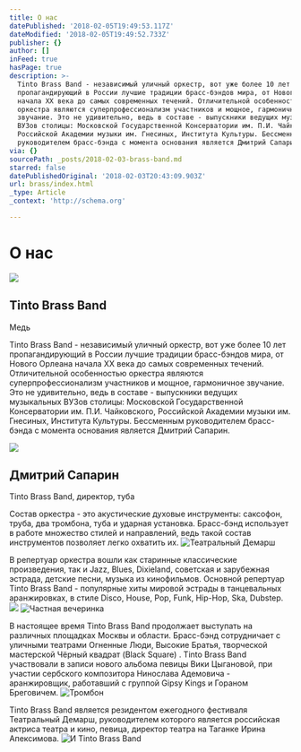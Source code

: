 ```yaml
---
title: О нас
datePublished: '2018-02-05T19:49:53.117Z'
dateModified: '2018-02-05T19:49:52.733Z'
publisher: {}
author: []
inFeed: true
hasPage: true
description: >-
  Tinto Brass Band - независимый уличный оркестр, вот уже более 10 лет
  пропагандирующий в России лучшие традиции брасс-бэндов мира, от Нового Орлеана
  начала XX века до самых современных течений. Отличительной особенностью
  оркестра являются суперпрофессионализм участников и мощное, гармоничное
  звучание. Это не удивительно, ведь в составе - выпускники ведущих музыкальных
  ВУЗов столицы: Московской Государственной Консерватории им. П.И. Чайковского,
  Российской Академии музыки им. Гнесиных, Института Культуры. Бессменным
  руководителем брасс-бэнда с момента основания является Дмитрий Сапарин.
via: {}
sourcePath: _posts/2018-02-03-brass-band.md
starred: false
datePublishedOriginal: '2018-02-03T20:43:09.903Z'
url: brass/index.html
_type: Article
_context: 'http://schema.org'

---
```

# О нас

<article style=""><img src="https://the-grid-user-content.s3-us-west-2.amazonaws.com/b25727b4-94ad-4774-8c66-ffee986754e7.jpg" /><h1>Tinto Brass Band</h1><p>Медь</p></article>

Tinto Brass Band - независимый уличный оркестр, вот уже более 10 лет пропагандирующий в России лучшие традиции брасс-бэндов мира, от Нового Орлеана начала XX века до самых современных течений. Отличительной особенностью оркестра являются суперпрофессионализм участников и мощное, гармоничное звучание. Это не удивительно, ведь в составе - выпускники ведущих музыкальных ВУЗов столицы: Московской Государственной Консерватории им. П.И. Чайковского, Российской Академии музыки им. Гнесиных, Института Культуры. Бессменным руководителем брасс-бэнда с момента основания является Дмитрий Сапарин.

<article style=""><img src="https://the-grid-user-content.s3-us-west-2.amazonaws.com/eedb26f6-cd9f-4915-b787-47adf3dfd38c.jpg" /><h1>Дмитрий Сапарин</h1><p>Tinto Brass Band, директор, туба</p></article>

Состав оркестра - это акустические духовые инструменты: саксофон, труба, два тромбона, туба и ударная установка. Брасс-бэнд использует в работе множество стилей и направлений, ведь такой состав инструментов позволяет легко охватить их.
![Театральный Демарш](https://the-grid-user-content.s3-us-west-2.amazonaws.com/d88fcc8f-8f61-4240-9e32-1324330593ca.jpg)

В репертуар оркестра вошли как старинные классические произведения, так и Jazz, Blues, Dixieland, советская и зарубежная эстрада, детские песни, музыка из кинофильмов. Основной репертуар Tinto Brass Band - популярные хиты мировой эстрады в танцевальных аранжировках, в стиле Disco, House, Pop, Funk, Hip-Hop, Ska, Dubstep.
![](https://the-grid-user-content.s3-us-west-2.amazonaws.com/48820a17-0c8d-4191-a5da-2c27790f163f.jpg)
![Частная вечеринка](https://the-grid-user-content.s3-us-west-2.amazonaws.com/eff4beae-ad3b-4ef9-b9b0-6fd0a6d5700c.jpg)

В настоящее время Tinto Brass Band продолжает выступать на различных площадках Москвы и области. Брасс-бэнд сотрудничает с уличными театрами Огненные Люди, Высокие Братья, творческой мастерской Чёрный квадрат (Black Square) . Tinto Brass Band участвовали в записи нового альбома певицы Вики Цыгановой, при участии сербского композитора Нинослава Адемовича - аранжировщик, работавший с группой Gipsy Kings и Гораном Бреговичем.
![Тромбон](https://the-grid-user-content.s3-us-west-2.amazonaws.com/cbc6699f-7fdd-4c93-a25e-d412488cbc20.jpg)

Tinto Brass Band является резидентом ежегодного фестиваля Театральный Демарш, руководителем которого является российская актриса театра и кино, певица, директор театра на Таганке Ирина Апексимова.
![И Tinto Brass Band](https://the-grid-user-content.s3-us-west-2.amazonaws.com/5de89c5b-eca5-41e5-83d3-3e80f111eb84.jpg)
